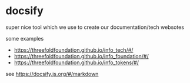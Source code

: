 
# docsify

super nice tool which we use to create our documentation/tech websotes

some examples

- https://threefoldfoundation.github.io/info_tech/#/
- https://threefoldfoundation.github.io/info_foundation/#/
- https://threefoldfoundation.github.io/info_tokens/#/

see https://docsify.js.org/#/markdown